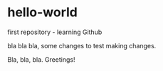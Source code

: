 # hello-world
first repository - learning Github

bla bla bla, some changes to test making changes.

Bla, bla, bla.
Greetings!


